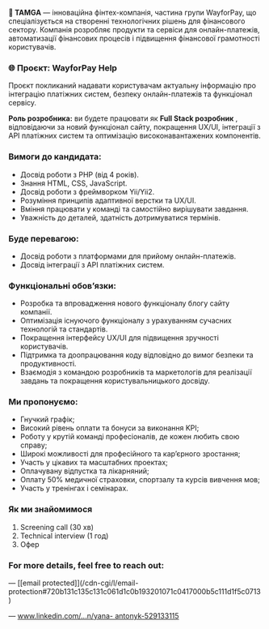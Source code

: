 **🏢 TAMGA** — інноваційна фінтех-компанія, частина групи WayforPay, що
спеціалізується на створенні технологічних рішень для фінансового сектору.
Компанія розробляє продукти та сервіси для онлайн-платежів, автоматизації
фінансових процесів і підвищення фінансової грамотності користувачів.

### **🌐 Проєкт: WayforPay Help**

Проєкт покликаний надавати користувачам актуальну інформацію про інтеграцію
платіжних систем, безпеку онлайн-платежів та функціонал сервісу.

**Роль розробника:** ви будете працювати як **Full Stack розробник** ,
відповідаючи за новий функціонал сайту, покращення UX/UI, інтеграції з API
платіжних систем та оптимізацію високонавантажених компонентів.

### **Вимоги до кандидата:**

  * Досвід роботи з PHP (від 4 років).
  * Знання HTML, CSS, JavaScript.
  * Досвід роботи з фреймворком Yii/Yii2. 
  * Розуміння принципів адаптивної верстки та UX/UI.
  * Вміння працювати у команді та самостійно вирішувати завдання.
  * Уважність до деталей, здатність дотримуватися термінів.

### **Буде перевагою:**

  * Досвід роботи з платформами для прийому онлайн-платежів.
  * Досвід інтеграції з API платіжних систем.

### **Функціональні обов’язки:**

  * Розробка та впровадження нового функціоналу блогу сайту компанії.
  * Оптимізація існуючого функціоналу з урахуванням сучасних технологій та стандартів.
  * Покращення інтерфейсу UX/UI для підвищення зручності користувачів.
  * Підтримка та доопрацювання коду відповідно до вимог безпеки та продуктивності.
  * Взаємодія з командою розробників та маркетологів для реалізації завдань та покращення користувальницького досвіду.

### **Ми пропонуємо:**

  * Гнучкий графік;
  * Високий рівень оплати та бонуси за виконання KPI;
  * Роботу у крутій команді професіоналів, де кожен любить свою справу;
  * Широкі можливості для професійного та кар’єрного зростання;
  * Участь у цікавих та масштабних проектах;
  * Оплачувану відпустка та лікарняний;
  * Оплату 50% медичної страховки, спортзалу та курсів вивчення мов;
  * Участь у тренінгах і семінарах.

### **Як ми знайомимося**

  1. Screening call (30 хв)
  2. Technical interview (1 год)
  3. Офер

### **For more details, feel free to reach out:**

— [[email protected]](/cdn-cgi/l/email-
protection#720b131c135c131c061d1c0b193201071c0417000b5c111d1f5c0713)

— [www.linkedin.com/...​n/yana-
antonyk-529133115](https://www.linkedin.com/in/yana-antonyk-529133115/)